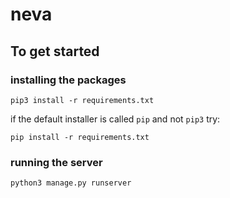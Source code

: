 # neva

## To get started


### installing the packages

```
pip3 install -r requirements.txt
```

if the default installer is called `pip` and not `pip3` try:
```
pip install -r requirements.txt
```

### running the server

```
python3 manage.py runserver
```
